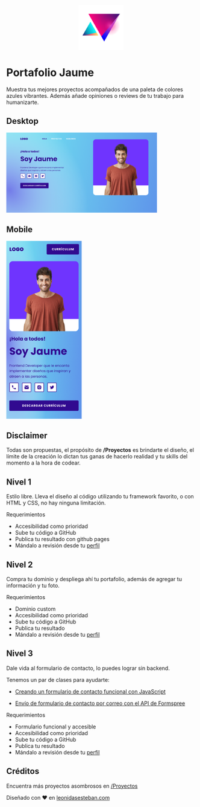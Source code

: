 <div align="center">
<a href="https://leonidasesteban.com/proyectos">
  <img width="120px"  src="https://raw.githubusercontent.com/no-te-rindas/logo/main/Logo/LeonidasEsteban-destello-envolvente-cuadrada.png" />
</a>
</div>

# Portafolio Jaume

Muestra tus mejores proyectos acompañados de una paleta de colores azules vibrantes. Además añade opiniones o reviews de tu trabajo para humanizarte.

## Desktop

<img width="400px"  src="https://github.com/no-te-rindas/imagenes/blob/main/Readmes/portafolio-jaume/jaume-desktop.png?raw=true" />

## Mobile

<img width="200px" src="https://github.com/no-te-rindas/imagenes/blob/main/Readmes/portafolio-jaume/jaume-mobile.png?raw=true" />

## Disclaimer

Todas son propuestas, el propósito de **/Proyectos** es brindarte el diseño, el límite de la creación lo dictan tus ganas de hacerlo realidad y tu skills del momento a la hora de codear.

## Nivel 1

Estilo libre. Lleva el diseño al código utilizando tu framework favorito, o con HTML y CSS, no hay ninguna limitación.

Requerimientos

- Accesibilidad como prioridad
- Sube tu código a GitHub
- Publica tu resultado con github pages
- Mándalo a revisión desde tu [perfil](https://leonidasesteban.com/estudiante)

## Nivel 2

Compra tu dominio y despliega ahí tu portafolio, además de agregar tu información y tu foto.

Requerimientos

- Dominio custom
- Accesibilidad como prioridad
- Sube tu código a GitHub
- Publica tu resultado
- Mándalo a revisión desde tu [perfil](https://leonidasesteban.com/estudiante)

## Nivel 3

Dale vida al formulario de contacto, lo puedes lograr sin backend.

Tenemos un par de clases para ayudarte:

- [Creando un formulario de contacto funcional con JavaScript](https://youtu.be/V79bslyDIT8)

- [Envío de formulario de contacto por correo con el API de Formspree](https://youtu.be/qtH8PLuy1Ck)

Requerimientos

- Formulario funcional y accesible
- Accesibilidad como prioridad
- Sube tu código a GitHub
- Publica tu resultado
- Mándalo a revisión desde tu [perfil](https://leonidasesteban.com/estudiante)

## Créditos

Encuentra más proyectos asombrosos en [/Proyectos](https://leonidasesteban.com/proyectos)

Diseñado con ♥️ en [leonidasesteban.com](leonidasesteban.com)

